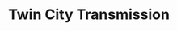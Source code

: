 ---
title: "Twin City Transmission"
url: /north-tonawanda/twin-city-transmission/
shop: Autowerkstatt
---